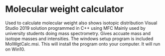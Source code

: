 # Molecular weight calculator
Used to calculate molecular weight also shows isotopic distribution
Visual Studio 2019 solution programmed in C++ using MFC
Mainly used by university students doing mass spectrometry.
Gives accuate mass and isotope masses and intensities.
The windows setup program is included MolWgtCalc.msi. This will install the program onto your computer. It will run on Win10.
